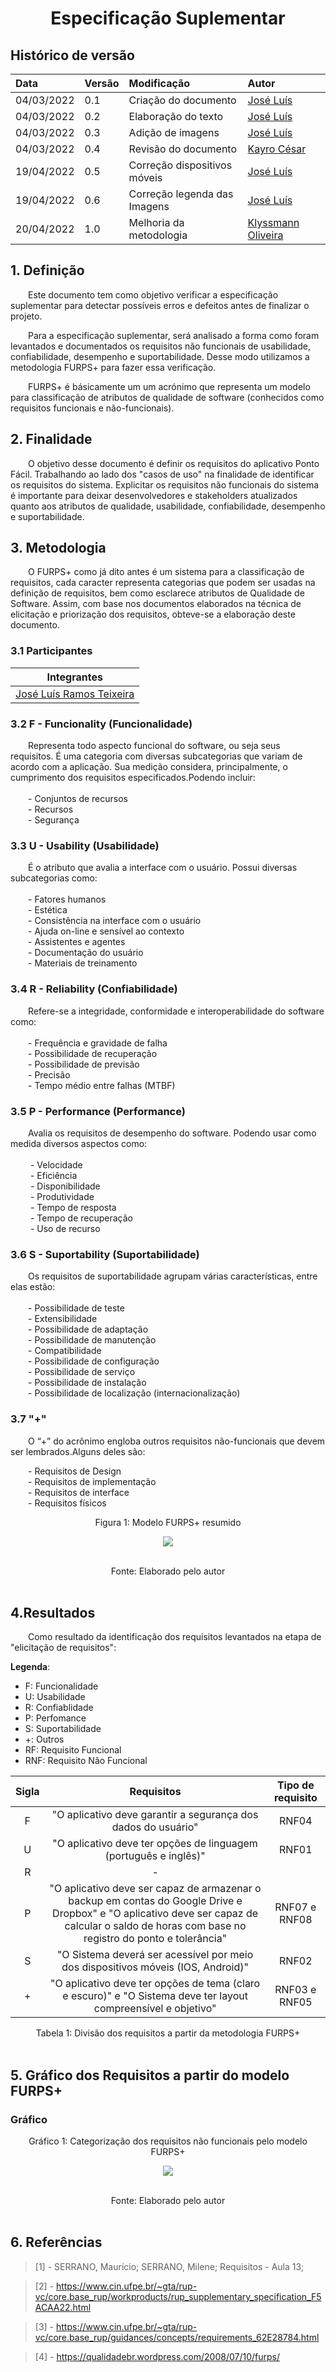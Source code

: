 # <center> Especificação Suplementar

## Histórico de versão<br>

|    Data    | Versão |                Modificação                |       Autor        |
| :-------- | :---- | :--------------------------------------- | :---------------- |
| 04/03/2022 |  0.1   | Criação do documento |  [José Luís](https://github.com/joseluis-rt)   |
| 04/03/2022 |  0.2   | Elaboração do texto |  [José Luís](https://github.com/joseluis-rt)   |
| 04/03/2022 |  0.3   | Adição de imagens |  [José Luís](https://github.com/joseluis-rt)   |
| 04/03/2022 |  0.4   | Revisão do documento |  [Kayro César](https://github.com/kayrocesar)   |
| 19/04/2022 |  0.5   | Correção dispositivos móveis |  [José Luís](https://github.com/joseluis-rt)   |
| 19/04/2022 |  0.6   | Correção legenda das Imagens |  [José Luís](https://github.com/joseluis-rt)   |
| 20/04/2022 |  1.0   |    Melhoria da metodologia   | [Klyssmann Oliveira](https://github.com/klyssmannoliveira)|


## 1. Definição
&emsp;&emsp;Este documento tem como objetivo verificar a especificação suplementar para detectar possíveis erros e defeitos antes de finalizar o projeto.
  
&emsp;&emsp;Para a especificação suplementar, será analisado a forma como foram levantados e documentados os requisitos não funcionais de usabilidade, confiabilidade, desempenho e suportabilidade. Desse modo utilizamos a metodologia FURPS+ para fazer essa verificação.
  
&emsp;&emsp;FURPS+ é básicamente um um acrónimo que representa um modelo para classificação de atributos de qualidade de software (conhecidos como requisitos funcionais e não-funcionais).

## 2. Finalidade
&emsp;&emsp;O objetivo desse documento é definir os requisitos do aplicativo Ponto Fácil. Trabalhando ao lado dos "casos de uso" na finalidade de identificar os requisitos do sistema. Explicitar os requisitos não funcionais do sistema é importante para deixar desenvolvedores e stakeholders atualizados quanto aos atributos de qualidade, usabilidade, confiabilidade, desempenho e suportabilidade.

## 3. Metodologia
&emsp;&emsp;O FURPS+ como já dito antes é um sistema para a classificação de requisitos, cada caracter representa categorias que podem ser usadas na definição de requisitos, bem como esclarece atributos de Qualidade de Software. Assim, com base nos documentos elaborados na técnica de elicitação e priorização dos requisitos, obteve-se a elaboração deste documento.

### 3.1 Participantes
|Integrantes |
| -- |
|[José Luís Ramos Teixeira](https://github.com/joseluis-rt)|

### 3.2 F - Funcionality (Funcionalidade)
&emsp;&emsp;Representa todo aspecto funcional do software, ou seja seus requisitos. É uma categoria com diversas subcategorias que variam de acordo com a aplicação. Sua medição considera, principalmente, o cumprimento dos requisitos especificados.Podendo incluir:<br><br>
&emsp;&emsp;- Conjuntos de recursos<br>
&emsp;&emsp;- Recursos<br>
&emsp;&emsp;- Segurança<br>

### 3.3 U - Usability (Usabilidade)
&emsp;&emsp;É o atributo que avalia a interface com o usuário. Possui diversas subcategorias como:<br><br>
&emsp;&emsp;- Fatores humanos<br>
&emsp;&emsp;- Estética<br>
&emsp;&emsp;- Consistência na interface com o usuário<br>
&emsp;&emsp;- Ajuda on-line e sensível ao contexto<br>
&emsp;&emsp;- Assistentes e agentes<br>
&emsp;&emsp;- Documentação do usuário<br>
&emsp;&emsp;- Materiais de treinamento<br>

### 3.4 R - Reliability (Confiabilidade)
&emsp;&emsp;Refere-se a integridade, conformidade e interoperabilidade do software como:<br><br>
&emsp;&emsp;- Frequência e gravidade de falha<br>
&emsp;&emsp;- Possibilidade de recuperação<br>
&emsp;&emsp;- Possibilidade de previsão<br>
&emsp;&emsp;- Precisão<br>
&emsp;&emsp;- Tempo médio entre falhas (MTBF)<br>

### 3.5 P - Performance (Performance)
&emsp;&emsp;Avalia os requisitos de desempenho do software. Podendo usar como medida diversos aspectos como: <br><br>
   &emsp;&emsp; - Velocidade<br>
   &emsp;&emsp; - Eficiência<br>
   &emsp;&emsp; - Disponibilidade<br>
   &emsp;&emsp; - Produtividade<br>
   &emsp;&emsp; - Tempo de resposta<br>
   &emsp;&emsp; - Tempo de recuperação<br>
   &emsp;&emsp; - Uso de recurso<br>

### 3.6 S - Suportability (Suportabilidade)
&emsp;&emsp;Os requisitos de suportabilidade agrupam várias características, entre elas estão:<br><br>
 &emsp;&emsp;- Possibilidade de teste<br>
 &emsp;&emsp;- Extensibilidade<br>
 &emsp;&emsp;- Possibilidade de adaptação<br>
 &emsp;&emsp;- Possibilidade de manutenção<br>
 &emsp;&emsp;- Compatibilidade<br>
 &emsp;&emsp;- Possibilidade de configuração<br>
 &emsp;&emsp;- Possibilidade de serviço<br>
 &emsp;&emsp;- Possibilidade de instalação<br>
 &emsp;&emsp;- Possibilidade de localização (internacionalização) <br>

### 3.7 "+"
&emsp;&emsp;O “+” do acrônimo engloba outros requisitos não-funcionais que devem ser lembrados.Alguns deles são:<br>

&emsp;&emsp;- Requisitos de Design<br>
&emsp;&emsp;- Requisitos de implementação<br>
&emsp;&emsp;- Requisitos de interface<br>
&emsp;&emsp;- Requisitos físicos<br>

<center>
  
<figcaption>Figura 1: Modelo FURPS+ resumido</figcaption>
  
<p align = "center"><img src="https://raw.githubusercontent.com/Requisitos-de-Software/2021.2-PontoFacil/master/docs/assets/imagens/FURPS_resumo.jpg"></p><br>
  
<figcaption>Fonte: Elaborado pelo autor</figcaption>
  
</center>

<br>

## 4.Resultados
&emsp;&emsp;Como resultado da identificação dos requisitos levantados na etapa de "elicitação de requisitos":
  
**Legenda**:

* F: Funcionalidade
* U: Usabilidade
* R: Confiablidade
* P: Perfomance
* S: Suportabilidade
* +: Outros
* RF: Requisito Funcional
* RNF: Requisito Não Funcional

<center>

| Sigla | Requisitos | Tipo de requisito |
| :------: | :-------: | :--------------:  |
| F | "O aplicativo deve garantir a segurança dos dados do usuário" | RNF04 |
| U | "O aplicativo deve ter opções de linguagem (português e inglês)" | RNF01 |
| R | - |
| P | "O aplicativo deve ser capaz de armazenar o backup em contas do Google Drive e Dropbox" e "O aplicativo deve ser capaz de calcular o saldo de horas com base no registro do ponto e tolerância" | RNF07 e RNF08 |
| S | "O Sistema deverá ser acessível por meio dos dispositivos móveis (IOS, Android)" | RNF02 |
| + | "O aplicativo deve ter opções de tema (claro e escuro)" e "O Sistema deve ter layout compreensível e objetivo" | RNF03 e RNF05 |

<figcaption>Tabela 1: Divisão dos requisitos a partir da metodologia FURPS+</figcaption>

</center>

<br>


## 5. Gráfico dos Requisitos a partir do modelo FURPS+

### Gráfico
  
<center>

<figcaption>Gráfico 1: Categorização dos requisitos não funcionais pelo modelo FURPS+</figcaption>
  
<p align = "center"><img src="https://raw.githubusercontent.com/Requisitos-de-Software/2021.2-PontoFacil/master/docs/assets/imagens/FURPS_grafico.jpg"></p><br>
  
<figcaption>Fonte: Elaborado pelo autor</figcaption>

</center>

<br>
  
## 6. Referências

> [1] - SERRANO, Maurício; SERRANO, Milene; Requisitos - Aula 13;
  
> [2] - https://www.cin.ufpe.br/~gta/rup-vc/core.base_rup/workproducts/rup_supplementary_specification_F5ACAA22.html
  
> [3] - https://www.cin.ufpe.br/~gta/rup-vc/core.base_rup/guidances/concepts/requirements_62E28784.html
  
> [4] - https://qualidadebr.wordpress.com/2008/07/10/furps/

